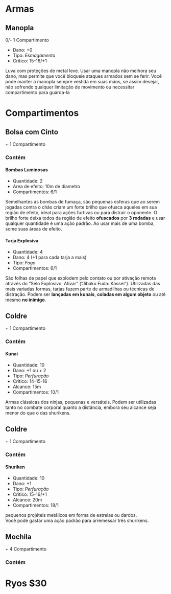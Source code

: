 # Armas

## Manopla

0/- 1 Compartimento

* Dano: +0
* Tipo: *Esmagamento*
* Critico: 15-16/+1

Luva com proteções de metal leve. Usar uma manopla não
melhora seu dano, mas permite que você bloqueie ataques armados
sem se ferir. Você pode manter a manopla sempre vestida em suas
mãos, se assim desejar, não sofrendo qualquer limitação de movimento
ou necessitar compartimento para guarda-la

# Compartimentos

## Bolsa com Cinto

\+ 1 Compartimento

### Contém

#### Bombas Luminosas

* Quantidade: 2
* Area de efeito: 10m de diametro
* Compartimentos: 6/1

Semelhantes às bombas de fumaça, são pequenas
esferas que ao serem jogadas contra o chão criam um forte brilho que
ofusca aqueles em sua região de efeito, ideal para ações furtivas ou para
distrair o oponente. O brilho forte deixa todos da região de efeito
**ofuscados** por **3 rodadas** e usar qualquer quantidade é uma ação
padrão. Ao usar mais de uma bomba, some suas áreas de efeito.

#### Tarja Explosiva

* Quantidade: 4
* Dano: 4 (+1 para cada tarja a mais)
* Tipo: *Fogo*
* Compartimentos: 6/1

São folhas de papel que explodem pelo contato ou
por ativação remota através do “Selo Explosivo: Ativar” (“Jibaku Fuda:
Kassei”). Utilizadas das mais variadas formas, tarjas fazem parte de
armadilhas ou técnicas de distração. Podem ser **lançadas em kunais**,
**coladas em algum objeto** ou até mesmo **no inimigo**.

## Coldre

\+ 1 Compartimento

### Contém

#### Kunai

* Quantidade: 10
* Dano: +1 ou + 2
* Tipo: *Perfuração*
* Critico: 14-15-16
* Alcance: 15m
* Compartimentos: 10/1

Armas clássicas dos ninjas, pequenas e versáteis. Podem ser
utilizadas tanto no combate corporal quanto a distância, embora seu
alcance seja menor do que o das shurikens.

## Coldre

\+ 1 Compartimento

### Contém

#### Shuriken

* Quantidade: 10
* Dano: +1 
* Tipo: *Perfuração*
* Critico: 15-16/+1
* Alcance: 20m
* Compartimentos: 18/1

pequenos projéteis metálicos em forma de estrelas ou dardos.  
Você pode gastar uma ação padrão para arremessar três shurikens.

## Mochila

\+ 4 Compartimento

### Contém

# Ryos $30